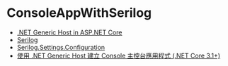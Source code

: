 # ConsoleAppWithSerilog

- [.NET Generic Host in ASP.NET Core](https://docs.microsoft.com/en-us/aspnet/core/fundamentals/host/generic-host?view=aspnetcore-5.0#ihostapplicationlifetime)
- [Serilog](https://github.com/serilog/serilog)
- [Serilog.Settings.Configuration](https://github.com/serilog/serilog-settings-configuration)
- [使用 .NET Generic Host 建立 Console 主控台應用程式 (.NET Core 3.1+)](https://blog.miniasp.com/post/2020/12/08/NET-Generic-Host-Build-Console-App)